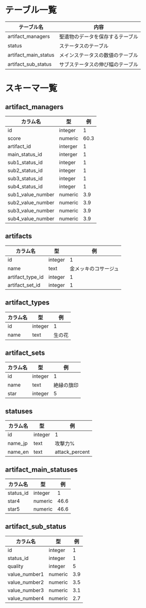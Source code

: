 # テーブル一覧
テーブル名|内容
-|-
artifact_managers|聖遺物のデータを保存するテーブル
status|ステータスのテーブル
artifact_main_status|メインステータスの数値のテーブル
artifact_sub_status|サブステータスの伸び幅のテーブル

# スキーマ一覧
## artifact_managers
カラム名|型|例
-|-|-
id|integer|1
score|numeric|60.3
artifact_id|interger|1
main_status_id|interger|1
sub1_status_id|integer|1
sub2_status_id|integer|1
sub3_status_id|integer|1
sub4_status_id|integer|1
sub1_value_number|numeric|3.9
sub2_value_number|numeric|3.9
sub3_value_number|numeric|3.9
sub4_value_number|numeric|3.9

## artifacts
カラム名|型|例
-|-|-
id|integer|1
name|text|金メッキのコサージュ
artifact_type_id|integer|1
artifact_set_id|integer|1

## artifact_types
カラム名|型|例
-|-|-
id|integer|1
name|text|生の花

## artifact_sets
カラム名|型|例
-|-|-
id|integer|1
name|text|絶縁の旗印
star|integer|5

## statuses
カラム名|型|例
-|-|-
id|integer|1
name_jp|text|攻撃力%
name_en|text|attack_percent

## artifact_main_statuses
カラム名|型|例
-|-|-
status_id|integer|1
star4|numeric|46.6
star5|numeric|46.6

## artifact_sub_status
カラム名|型|例
-|-|-
id|integer|1
status_id|integer|1
quality|integer|5
value_number1|numeric|3.9
value_number2|numeric|3.5
value_number3|numeric|3.1
value_number4|numeric|2.7
